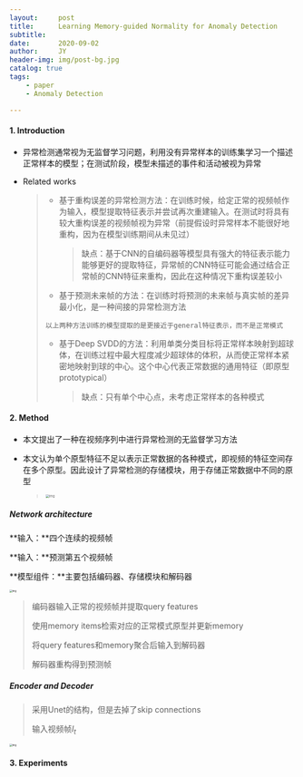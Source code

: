 ```yaml
---
layout:     post
title:      Learning Memory-guided Normality for Anomaly Detection
subtitle:   
date:       2020-09-02
author:     JY
header-img: img/post-bg.jpg
catalog: true
tags:
    - paper
    - Anomaly Detection

---
```




#### 1. Introduction

- 异常检测通常视为无监督学习问题，利用没有异常样本的训练集学习一个描述正常样本的模型；在测试阶段，模型未描述的事件和活动被视为异常

- Related works

  > - 基于重构误差的异常检测方法：在训练时候，给定正常的视频帧作为输入，模型提取特征表示并尝试再次重建输入。在测试时将具有较大重构误差的视频帧视为异常（前提假设时异常样本不能很好地重构，因为在模型训练期间从未见过）
  >
  >   > 缺点：基于CNN的自编码器等模型具有强大的特征表示能力能够更好的提取特征，异常帧的CNN特征可能会通过结合正常帧的CNN特征来重构，因此在这种情况下重构误差较小
  >
  > - 基于预测未来帧的方法：在训练时将预测的未来帧与真实帧的差异最小化，是一种间接的异常检测方法
  >
  > `以上两种方法训练的模型提取的是更接近于general特征表示，而不是正常模式`
  >
  > 
  >
  > - 基于Deep SVDD的方法：利用单类分类目标将正常样本映射到超球体，在训练过程中最大程度减少超球体的体积，从而使正常样本紧密地映射到球的中心。这个中心代表正常数据的通用特征（即原型prototypical）
  >
  >   > 缺点：只有单个中心点，未考虑正常样本的各种模式



#### 2. Method

- 本文提出了一种在视频序列中进行异常检测的无监督学习方法

- 本文认为单个原型特征不足以表示正常数据的各种模式，即视频的特征空间存在多个原型。因此设计了异常检测的存储模块，用于存储正常数据中不同的原型

  ><img src="https://github.com/ZJU-CVs/zju-cvs.github.io/raw/master/img/Anomaly-Detection/28.png" alt="img" style="zoom:40%;" />



##### Network architecture

**输入：**四个连续的视频帧

**输入：**预测第五个视频帧



**模型组件：**主要包括编码器、存储模块和解码器

<img src="https://github.com/ZJU-CVs/zju-cvs.github.io/raw/master/img/Anomaly-Detection/26.png" alt="img" style="zoom:30%;" />

> 编码器输入正常的视频帧并提取query features
>
> 使用memory items检索对应的正常模式原型并更新memory
>
> 将query features和memory聚合后输入到解码器
>
> 解码器重构得到预测帧



##### Encoder and Decoder

> 采用Unet的结构，但是去掉了skip connections
>
> 输入视频帧$I_t$



<img src="https://github.com/ZJU-CVs/zju-cvs.github.io/raw/master/img/Anomaly-Detection/27.png" alt="img" style="zoom:30%;" />



#### 3. Experiments



